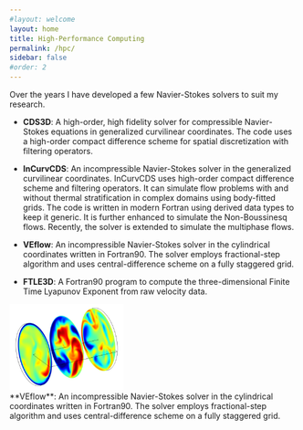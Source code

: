 ```yaml
---
#layout: welcome
layout: home
title: High-Performance Computing
permalink: /hpc/
sidebar: false
#order: 2
---
```


Over the years I have developed a few Navier-Stokes solvers to suit my research.
<br/>
- **CDS3D**: A high-order, high fidelity solver for compressible Navier-Stokes equations in generalized curvilinear coordinates. The code uses a high-order compact difference scheme for spatial discretization with filtering operators.


- **InCurvCDS**: An incompressible Navier-Stokes solver in the generalized curvilinear coordinates. InCurvCDS uses high-order compact difference scheme and filtering operators. It can simulate flow problems with and without thermal stratification in complex domains using body-fitted grids. The code is written in modern Fortran using derived data types to keep it generic. It is further enhanced to simulate the Non-Boussinesq flows. Recently, the solver is extended to simulate the multiphase flows.


- **VEflow**: An incompressible Navier-Stokes solver in the cylindrical coordinates written in Fortran90. The solver employs fractional-step algorithm and uses central-difference scheme on a fully staggered grid.


- **FTLE3D**: A Fortran90 program to compute the three-dimensional Finite Time Lyapunov Exponent from raw velocity data.

<div class="row">
  <div class="col-md-4" markdown="1">
  <!-- ![Alt Text](../img/folder/blah.jpg) -->
  <img src="/assets/img/VEflow.png" width="200" height=auto>
  </div>
  <div class="col-md-8" markdown="1">
  **VEflow**: An incompressible Navier-Stokes solver in the cylindrical coordinates written in Fortran90. The solver employs fractional-step algorithm and uses central-difference scheme on a fully staggered grid.
  </div>
</div>
